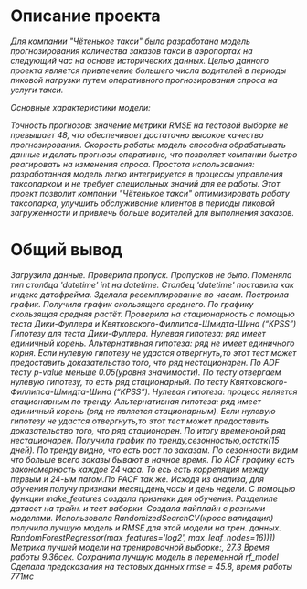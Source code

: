 # Описание проекта

*Для компании "Чётенькое такси" была разработана модель прогнозирования количества заказов такси в аэропортах на следующий час на основе исторических данных. Целью данного проекта является привлечение большего числа водителей в периоды пиковой нагрузки путем оперативного прогнозирования спроса на услуги такси.*

*Основные характеристики модели:*

*Точность прогнозов: значение метрики RMSE на тестовой выборке не превышает 48, что обеспечивает достаточно высокое качество прогнозирования.
Скорость работы: модель способна обрабатывать данные и делать прогнозы оперативно, что позволяет компании быстро реагировать на изменения спроса.
Простота использования: разработанная модель легко интегрируется в процессы управления таксопарком и не требует специальных знаний для ее работы.
Этот проект позволит компании "Чётенькое такси" оптимизировать работу таксопарка, улучшить обслуживание клиентов в периоды пиковой загруженности и привлечь больше водителей для выполнения заказов.*

# Общий вывод

*Загрузила данные.
Проверила пропуск. Пропусков не было.
Поменяла тип столбца 'datetime' int на datetime. Столбец 'datetime' поставила как индекс датафрейма.
Зделала ресемплирование по часам. Построила график.
Получила график скользящего среднего. По графику скользящая средняя растёт. Проверила на стационарность с помощью теста Дики-Фуллера и Квятковского-Филлипса-Шмидта-Шина (“KPSS”)
Гипотезу для теста Дики-Фуллера.
Нулевая гипотеза: ряд имеет единичный корень.
Альтернативная гипотеза: ряд не имеет единичного корня.
Если нулевую гипотезу не удастся отвергнуть,то этот тест может предоставить доказательство того, что ряд нестационарен.
По ADF тесту p-value меньше 0.05(уровня значимости). По тесту отвергаем нулевую гипотезу, то есть ряд стационарный.
По тесту Квятковского-Филлипса-Шмидта-Шина (“KPSS”).
Нулевая гипотеза: процесс является стационарным по тренду.
Альтернативная гипотеза: ряд имеет единичный корень (ряд не является стационарным).
Если нулевую гипотезу не удастся отвергнуть,то этот тест может предоставить доказательство того, что ряд стационарен.
По итогу временоной ряд нестационарен.
Получила график по тренду,сезонностью,остатк(15 дней). По тренду видно, что есть рост по заказам. По сезонности видим что больше всего заказы бывают в начное время.
По ACF графику есть закономерность каждое 24 часа. То есь есть корреляция между первым и 24-ым лагом.По PACF так же.
Исходя из анализа, для обучения получу признаки месяц,день,часы и день недели.
С помощью функции make_features создала признаки для обучения.
Разделиле датасет на трейн. и тест ваборки.
Создала пайплайн с разными моделями.
Использовала RandomizedSearchCV(кросс валидация) получила лучшую модель и RMSE для этой модели на трен. данных.
RandomForestRegressor(max_features='log2', max_leaf_nodes=16))])
Метрика лучшей модели на тренировочной выборке:, 27.3
Время работы 9.36сек.
Сохранила лучшую модель в переменной rf_model
Сделала предсказания на тестовых данных rmse = 45.8, время работы 771мс*
